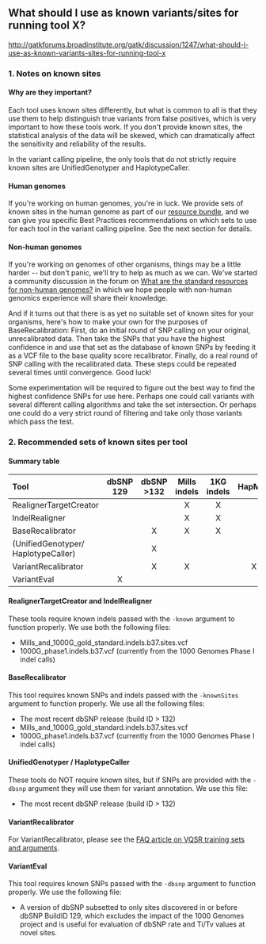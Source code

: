## What should I use as known variants/sites for running tool X?

http://gatkforums.broadinstitute.org/gatk/discussion/1247/what-should-i-use-as-known-variants-sites-for-running-tool-x

<h3>1. Notes on known sites</h3>
<h4>Why are they important?</h4>
<p>Each tool uses known sites differently, but what is common to all is that they use them to help distinguish true variants from false positives, which is very important to how these tools work. If you don't provide known sites, the statistical analysis of the data will be skewed, which can dramatically affect the sensitivity and reliability of the results. </p>
<p>In the variant calling pipeline, the only tools that do not strictly require known sites are UnifiedGenotyper and HaplotypeCaller.</p>
<h4>Human genomes</h4>
<p>If you're working on human genomes, you're in luck. We provide sets of known sites in the human genome as part of our <a href="http://www.broadinstitute.org/gatk/guide/article?id=1213">resource bundle</a>, and we can give you specific Best Practices recommendations on which sets to use for each tool in the variant calling pipeline. See the next section for details.</p>
<h4>Non-human genomes</h4>
<p>If you're working on genomes of other organisms, things may be a little harder -- but don't panic, we'll try to help as much as we can. We've started a community discussion in the forum on <a href="http://gatkforums.broadinstitute.org/discussion/1243">What are the standard resources for non-human genomes?</a> in which we hope people with non-human genomics experience will share their knowledge. </p>
<p>And if it turns out that there is as yet no suitable set of known sites for your organisms, here's how to make your own for the purposes of BaseRecalibration: First, do an initial round of SNP calling on your original, unrecalibrated data. Then take the SNPs that you have the highest confidence in and use that set as the database of known SNPs by feeding it as a VCF file to the base quality score recalibrator. Finally, do a real round of SNP calling with the recalibrated data. These steps could be repeated several times until convergence. Good luck!</p>
<p>Some experimentation will be required to figure out the best way to find the highest confidence SNPs for use here. Perhaps one could call variants with several different calling algorithms and take the set intersection. Or perhaps one could do a very strict round of filtering and take only those variants which pass the test. </p>
<h3>2. Recommended sets of known sites per tool</h3>
<h4>Summary table</h4>
<table class="table table-striped">
<thead>
<tr>
<th style="text-align: left;"><strong>Tool</strong></th>
<th style="text-align: center;"><strong>dbSNP 129</strong></th>
<th style="text-align: center;"><strong>dbSNP &gt;132</strong></th>
<th style="text-align: center;"><strong>Mills indels</strong></th>
<th style="text-align: center;"><strong>1KG indels</strong></th>
<th style="text-align: center;"><strong>HapMap</strong></th>
<th style="text-align: center;"><strong>Omni</strong></th>
</tr>
</thead>
<tbody>
<tr>
<td style="text-align: left;">RealignerTargetCreator</td>
<td style="text-align: center;"></td>
<td style="text-align: center;"></td>
<td style="text-align: center;">X</td>
<td style="text-align: center;">X</td>
<td style="text-align: center;"></td>
<td style="text-align: center;"></td>
</tr>
<tr>
<td style="text-align: left;">IndelRealigner</td>
<td style="text-align: center;"></td>
<td style="text-align: center;"></td>
<td style="text-align: center;">X</td>
<td style="text-align: center;">X</td>
<td style="text-align: center;"></td>
<td style="text-align: center;"></td>
</tr>
<tr>
<td style="text-align: left;">BaseRecalibrator</td>
<td style="text-align: center;"></td>
<td style="text-align: center;">X</td>
<td style="text-align: center;">X</td>
<td style="text-align: center;">X</td>
<td style="text-align: center;"></td>
<td style="text-align: center;"></td>
</tr>
<tr>
<td style="text-align: left;">(UnifiedGenotyper/ HaplotypeCaller)</td>
<td style="text-align: center;"></td>
<td style="text-align: center;">X</td>
<td style="text-align: center;"></td>
<td style="text-align: center;"></td>
<td style="text-align: center;"></td>
<td style="text-align: center;"></td>
</tr>
<tr>
<td style="text-align: left;">VariantRecalibrator</td>
<td style="text-align: center;"></td>
<td style="text-align: center;">X</td>
<td style="text-align: center;">X</td>
<td style="text-align: center;"></td>
<td style="text-align: center;">X</td>
<td style="text-align: center;">X</td>
</tr>
<tr>
<td style="text-align: left;">VariantEval</td>
<td style="text-align: center;">X</td>
<td style="text-align: center;"></td>
<td style="text-align: center;"></td>
<td style="text-align: center;"></td>
<td style="text-align: center;"></td>
<td style="text-align: center;"></td>
</tr>
</tbody>
</table>
<h4>RealignerTargetCreator and IndelRealigner</h4>
<p>These tools require known indels passed with the <code>-known</code> argument to function properly. We use both the following files:</p>
<ul>
<li>Mills_and_1000G_gold_standard.indels.b37.sites.vcf</li>
<li>1000G_phase1.indels.b37.vcf (currently from the 1000 Genomes Phase I indel calls)</li>
</ul>
<h4>BaseRecalibrator</h4>
<p>This tool requires known SNPs and indels passed with the <code>-knownSites</code> argument to function properly. We use all the following files:</p>
<ul>
<li>The most recent dbSNP release (build ID &gt; 132)</li>
<li>Mills_and_1000G_gold_standard.indels.b37.sites.vcf</li>
<li>1000G_phase1.indels.b37.vcf (currently from the 1000 Genomes Phase I indel calls)</li>
</ul>
<h4>UnifiedGenotyper / HaplotypeCaller</h4>
<p>These tools do NOT require known sites, but if SNPs are provided with the <code>-dbsnp</code> argument they will use them for variant annotation. We use this file:</p>
<ul>
<li>The most recent dbSNP release (build ID &gt; 132)</li>
</ul>
<h4>VariantRecalibrator</h4>
<p>For VariantRecalibrator, please see the <a href="http://www.broadinstitute.org/gatk/guide/article?id=1259">FAQ article on VQSR training sets and arguments</a>.</p>
<h4>VariantEval</h4>
<p>This tool requires known SNPs passed with the <code>-dbsnp</code> argument to function properly. We use the following file:</p>
<ul>
<li>A version of dbSNP subsetted to only sites discovered in or before dbSNP BuildID 129, which excludes the impact of the 1000 Genomes project and is useful for evaluation of dbSNP rate and Ti/Tv values at novel sites.</li>
</ul>